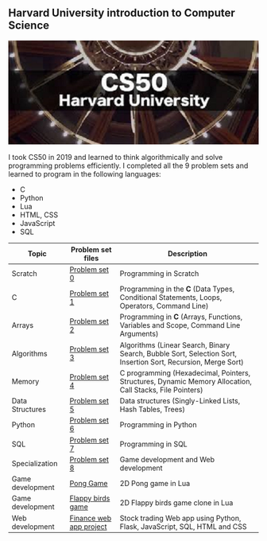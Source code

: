 ## Harvard University introduction to Computer Science
<img src='https://github.com/sangwani-coder/cs50x/blob/main/cs50.png'></img>

I took CS50 in 2019 and learned to think algorithmically and solve programming problems efficiently. I completed all the 9 problem sets and learned to program in the following languages:
- C
- Python
- Lua
- HTML, CSS
- JavaScript
- SQL

|Topic | Problem set files | Description |
|-------|---------------------|-------------------------|
| Scratch | [Problem set 0](./pset0) | Programming in Scratch |
| C | [Problem set 1](./pset1/) | Programming in the **C** (Data Types, Conditional Statements, Loops, Operators, Command Line)|
| Arrays | [Problem set 2](./pset2/) | Programming in **C** (Arrays, Functions, Variables and Scope, Command Line Arguments) |
| Algorithms | [Problem set 3](./pset3/) | Algorithms (Linear Search, Binary Search, Bubble Sort, Selection Sort, Insertion Sort, Recursion, Merge Sort)|
| Memory | [Problem set 4](./pset4/) | C programming (Hexadecimal, Pointers, Structures, Dynamic Memory Allocation, Call Stacks, File Pointers) |
| Data Structures | [Problem set 5](./pset5/) |Data structures (Singly-Linked Lists, Hash Tables, Trees) |
| Python | [Problem set 6](./pset6/) | Programming in Python |
| SQL | [Problem set 7](./pset7/) | Programming in SQL|
| Specialization | [Problem set 8](./pset8/) | Game development and Web development|
| Game development| [Pong Game](./games50/pong) | 2D Pong game in Lua | 
| Game development | [Flappy birds game](./games50/flappy) | 2D Flappy birds game clone in Lua
| Web development | [Finance web app project](./finance/) | Stock trading Web app using Python, Flask, JavaScript, SQL, HTML and CSS |
